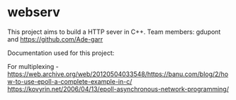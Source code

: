 # webserv
This project aims to build a HTTP sever in C++. Team members: gdupont and https://github.com/Ade-garr

Documentation used for this project:

For multiplexing - https://web.archive.org/web/20120504033548/https://banu.com/blog/2/how-to-use-epoll-a-complete-example-in-c/
https://kovyrin.net/2006/04/13/epoll-asynchronous-network-programming/
